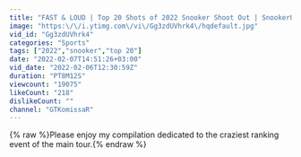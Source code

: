 ```yaml
---
title: "FAST & LOUD | Top 20 Shots of 2022 Snooker Shoot Out | SnookerUA"
image: "https:\/\/i.ytimg.com\/vi\/Gg3zdUVhrk4\/hqdefault.jpg"
vid_id: "Gg3zdUVhrk4"
categories: "Sports"
tags: ["2022","snooker","top 20"]
date: "2022-02-07T14:51:26+03:00"
vid_date: "2022-02-06T12:30:59Z"
duration: "PT8M12S"
viewcount: "19075"
likeCount: "218"
dislikeCount: ""
channel: "GTKomissaR"
---
```

{% raw %}Please enjoy my compilation dedicated to the craziest ranking event of the main tour.{% endraw %}
